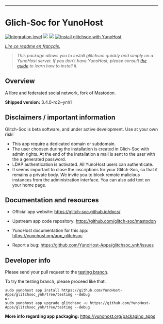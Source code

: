 

---

<!--
N.B.: This README was automatically generated by https://github.com/YunoHost/apps/tree/master/tools/README-generator
It shall NOT be edited by hand.
-->

# Glich-Soc for YunoHost

[![Integration level](https://dash.yunohost.org/integration/glitchsoc.svg)](https://dash.yunohost.org/appci/app/glitchsoc) ![](https://ci-apps.yunohost.org/ci/badges/glitchsoc.status.svg)  ![](https://ci-apps.yunohost.org/ci/badges/glitchsoc.maintain.svg)
[![Install glitchsoc with YunoHost](https://install-app.yunohost.org/install-with-yunohost.svg)](https://install-app.yunohost.org/?app=glitchsoc)

*[Lire ce readme en français.](./README_fr.md)*

> *This package allows you to install glitchsoc quickly and simply on a YunoHost server.
If you don't have YunoHost, please consult [the guide](https://yunohost.org/#/install) to learn how to install it.*

## Overview

A libre and federated social network, fork of Mastodon.

**Shipped version:** 3.4.0-rc2~ynh1






## Disclaimers / important information

Glitch-Soc is beta software, and under active development. Use at your own risk!

* This app require a dedicated domain or subdomain.
* The user choosen during the installation is created in Glich-Soc with admin rights. At the end of the installation a mail is sent to the user with the a generated password.
* LDAP authentication is activated. All YunoHost users can authenticate.
* It seems important to close the inscriptions for your Glitch-Soc, so that it remains a private body. We invite you to block remote malicious instances from the administration interface. You can also add text on your home page.



## Documentation and resources

* Official app website: https://glitch-soc.github.io/docs/


* Upstream app code repository:  https://github.com/glitch-soc/mastodon
* YunoHost documentation for this app: https://yunohost.org/app_glitchsoc
* Report a bug: https://github.com/YunoHost-Apps/glitchsoc_ynh/issues

## Developer info

Please send your pull request to the [testing branch](https://github.com/YunoHost-Apps/glitchsoc_ynh/tree/testing).

To try the testing branch, please proceed like that.
```
sudo yunohost app install https://github.com/YunoHost-Apps/glitchsoc_ynh/tree/testing --debug
or
sudo yunohost app upgrade glitchsoc -u https://github.com/YunoHost-Apps/glitchsoc_ynh/tree/testing --debug
```

**More info regarding app packaging:** https://yunohost.org/packaging_apps